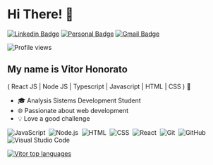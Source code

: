 <h1>Hi There! 👋</h1>

[![Linkedin Badge](https://img.shields.io/badge/-LinkedIn-6633cc?style=flat-square&logo=Linkedin&logoColor=white&link=https://www.linkedin.com/in/vitor-honorato-3542861ba/)](https://www.linkedin.com/in/vitor-honorato-3542861ba/)
[![Personal Badge](https://img.shields.io/badge/-Website-6633cc?style=flat-square&logo=Me&logoColor=white&link=https://www.fernandakipper.com/)](https://fernandakipper.com/)
[![Gmail Badge](https://img.shields.io/badge/-vittordevelopersoftware@gmail.com-6633cc?style=flat-square&logo=Gmail&logoColor=white&link=mailto:vittordevelopersoftware@gmail.com)](mailto:vittordevelopersoftware@gmail.com)

<p align="left"> <img src="https://komarev.com/ghpvc/?username=vittorhonorato&color=yellow" alt="Profile views" /> </p>

## My name is Vitor Honorato 
( React JS | Node JS | Typescript | Javascript | HTML | CSS ) 🚀
- 🎓 Analysis Sistems Development Student 
- 🌐 Passionate about web development
- 💡 Love a good challenge

![JavaScript](https://img.shields.io/badge/-JavaScript-05122A?style=flat&logo=javascript)&nbsp;
![Node.js](https://img.shields.io/badge/-Node.js-05122A?style=flat&logo=node.js)&nbsp;
![HTML](https://img.shields.io/badge/-HTML-05122A?style=flat&logo=HTML5)&nbsp;
![CSS](https://img.shields.io/badge/-CSS-05122A?style=flat&logo=CSS3&logoColor=1572B6)&nbsp;
![React](https://img.shields.io/badge/-React-05122A?style=flat&logo=react)&nbsp;
![Git](https://img.shields.io/badge/-Git-05122A?style=flat&logo=git)&nbsp;
![GitHub](https://img.shields.io/badge/-GitHub-05122A?style=flat&logo=github)&nbsp;
![Visual Studio Code](https://img.shields.io/badge/-Visual%20Studio%20Code-05122A?style=flat&logo=visual-studio-code&logoColor=007ACC)&nbsp;

<div align="left">
  
[![Vitor top languages](https://github-readme-stats.vercel.app/api/top-langs/?username=vittorhonorato&theme=blue-white)](https://github.com/anuraghazra/github-readme-stats)
  
 </div>


